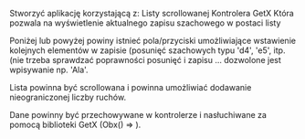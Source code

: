 Stworzyć aplikację korzystającą z:
Listy scrollowanej
Kontrolera GetX
Która pozwala na wyświetlenie aktualnego zapisu szachowego w postaci listy

Poniżej lub powyżej powiny istnieć pola/przyciski umożliwiające wstawienie kolejnych elementów w zapisie (posunięć szachowych typu 'd4', 'e5', itp. (nie trzeba sprawdzać poprawności posunięć i zapisu ... dozwolone jest wpisywanie np. 'Ala'.


Lista powinna być scrollowana i powinna umożliwiać dodawanie nieograniczonej liczby ruchów.

Dane powinny być przechowywane w kontrolerze i nasłuchiwane za pomocą biblioteki GetX (Obx() => ).
